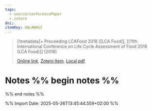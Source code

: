 ```yaml
---
tags:
  - source/conferencePaper
  - zotero
doi: 
itemKey: GWLAWHGJ
---
```

>[!metadata]+
> Proceeding LCAFood 2018
> [[LCA Food]], 
> [[11th International Conference on Life Cycle Assessment of Food 2018 (LCA Food)]] (2018)
> 
> [Online link](), [Zotero Item](zotero://select/library/items/GWLAWHGJ), [Local pdf](file://C:/Users/aburg/Documents/references/zotero/storage/8T5QG3XJ/Proceeding%20LCAFood%202018.pdf), 

# Notes %% begin notes %%

%% end notes %%




%% Import Date: 2025-05-26T13:45:44.559+02:00 %%
